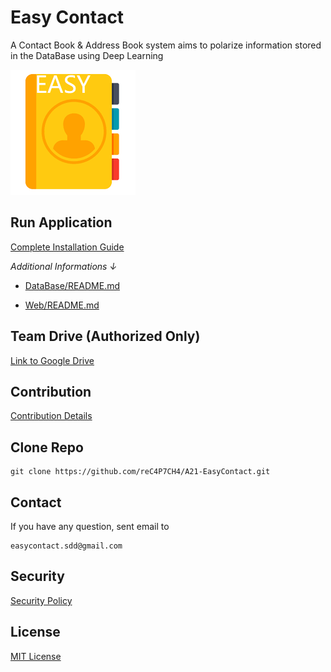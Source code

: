 # Easy Contact

A Contact Book & Address Book system aims to polarize information stored in the DataBase using Deep Learning

![](.FILES/LOGO_200x200.png)

## Run Application

[Complete Installation Guide](INSTALL.md)

_Additional Informations &#8595;_

- [DataBase/README.md](DataBase/README.md)

- [Web/README.md](Web/README.md)

## Team Drive (Authorized Only)

[Link to Google Drive](https://drive.google.com/drive/folders/1_5wAIFeJw4zVVjDTp-KmLhhhi76vAoGF?usp=sharing)

## Contribution

[Contribution Details](https://docs.google.com/document/d/1rknX-dScFkdTH1MUNyShnIzl-PXCaVpOBf0_MluZPO8/edit?usp=sharing)

## Clone Repo

```shell
git clone https://github.com/reC4P7CH4/A21-EasyContact.git
```

## Contact

If you have any question, sent email to

```shell
easycontact.sdd@gmail.com
```

## Security

[Security Policy](SECURITY.md)

## License

[MIT License](LICENSE)
